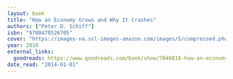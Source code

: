 ```yaml
---
layout: book
title: "How an Economy Grows and Why It Crashes"
authors: ["Peter D. Schiff"]
isbn: "9780470526705"
cover: "https://images-na.ssl-images-amazon.com/images/S/compressed.photo.goodreads.com/books/1348574123i/7048818.jpg"
year: 2010
external_links:
  goodreads: https://www.goodreads.com/book/show/7048818-how-an-economy-grows-and-why-it-crashes
date_read: "2014-01-01"
---
```

